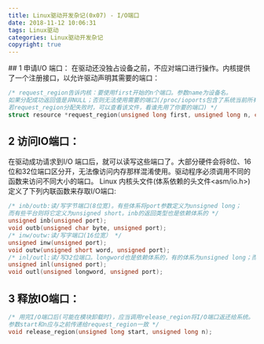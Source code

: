 ```yaml
---
title: Linux驱动开发杂记(0x07) - I/O端口
date: 2018-11-12 10:06:31
tags: Linux驱动
categories: Linux驱动开发杂记
copyright: true
---
```


﻿## 1 申请I/O 端⼝：
在驱动还没独占设备之前，不应对端⼝进⾏操作。内核提供了⼀个注册接⼝，以允许驱动声明其需要的端⼝：
```c
/* request_region告诉内核：要使⽤first开始的n个端⼝。参数name为设备名。
如果分配成功返回值是⾮NULL；否则无法使用需要的端口(/proc/ioports包含了系统当前所有端口的分配信息，
若request_region分配失败时，可以查看该文件，看谁先用了你要的端口) */
struct resource *request_region(unsigned long first, unsigned long n, const char *name);
```
## 2 访问IO端⼝：
在驱动成功请求到I/O 端⼝后，就可以读写这些端⼝了。⼤部分硬件会将8位、16位和32位端⼝区分开，⽆法像访问内存那样混淆使⽤。驱动程序必须调⽤不同的函数来访问不同⼤⼩的端⼝。
Linux 内核头⽂件(体系依赖的头⽂件<asm/io.h>) 定义了下列内联函数来存取I/O端⼝:
```c
/* inb/outb:读/写字节端⼝(8位宽)。有些体系将port参数定义为unsigned long；
⽽有些平台则将它定义为unsigned short。inb的返回类型也是依赖体系的 */
unsigned inb(unsigned port);
void outb(unsigned char byte, unsigned port);
/* inw/outw:读/写字端⼝(16位宽） */
unsigned inw(unsigned port);
void outw(unsigned short word, unsigned port);
/* inl/outl:读/写32位端⼝。longword也是依赖体系的，有的体系为unsigned long；⽽有的为unsigned int */
unsigned inl(unsigned port);
void outl(unsigned longword, unsigned port);
```
## 3 释放IO端⼝：
```c
/* ⽤完I/O端⼝后(可能在模块卸载时)，应当调⽤release_region将I/O端⼝返还给系统。
参数start和n应与之前传递给request_region⼀致 */
void release_region(unsigned long start, unsigned long n);
```


